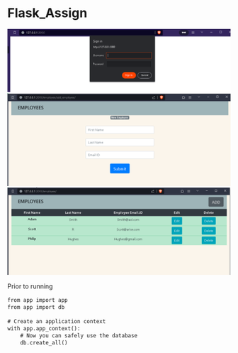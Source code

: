 # Flask_Assign

![Alt text](image-3.png)
![Alt text](image-2.png)
![Alt text](image-1.png)


Prior to running

```
from app import app
from app import db

# Create an application context
with app.app_context():
    # Now you can safely use the database
    db.create_all()

```